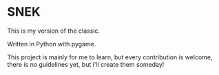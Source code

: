 # SNEK
This is my version of the classic.

Written in Python with pygame.

This project is mainly for me to learn, 
but every contribution is welcome, 
there is no guidelines yet, 
but i'll create them 
someday!